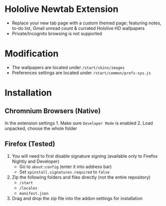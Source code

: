 # Hololive Newtab Extension
- Replace your new tab page with a custom themed page; featuring notes, to-do list, Gmail unread count & currated Hololive HD wallpapers
- Private/Incognito browsing is not supported

# Modification
- The wallpapers are located under `/start/skins/images` 
- Preferences settings are located under `/start/common/prefs-sys.js`

# Installation
## Chromnium Browsers (Native)
In the extension settings
	1. Make sure `Developer Mode` is enabled 
	2. Load unpacked, choose the whole folder

## Firefox (Tested)
1. You will need to first disable signature signing (available only to Firefox Nightly and Developer)
	- Go to `about:config` (enter it into address bar)
	- Set `xpinstall.signatures.required` to `false`
2. Zip the following folders and files directly (not the entire repository)
	- `/start`
	- `/locales`
	- `manifest.json`
3. Drag and drop the zip file into the addon settings for installation
